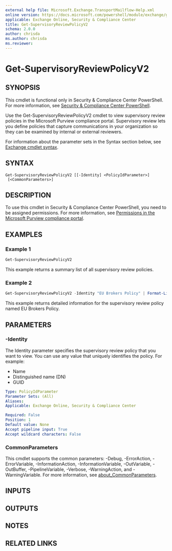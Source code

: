```yaml
---
external help file: Microsoft.Exchange.TransportMailflow-Help.xml
online version: https://docs.microsoft.com/powershell/module/exchange/get-supervisoryreviewpolicyv2
applicable: Exchange Online, Security & Compliance Center
title: Get-SupervisoryReviewPolicyV2
schema: 2.0.0
author: chrisda
ms.author: chrisda
ms.reviewer:
---
```


# Get-SupervisoryReviewPolicyV2

## SYNOPSIS
This cmdlet is functional only in Security & Compliance Center PowerShell. For more information, see [Security & Compliance Center PowerShell](https://docs.microsoft.com/powershell/exchange/scc-powershell).

Use the Get-SupervisoryReviewPolicyV2 cmdlet to view supervisory review policies in the Microsoft Purview compliance portal. Supervisory review lets you define policies that capture communications in your organization so they can be examined by internal or external reviewers.

For information about the parameter sets in the Syntax section below, see [Exchange cmdlet syntax](https://docs.microsoft.com/powershell/exchange/exchange-cmdlet-syntax).

## SYNTAX

```
Get-SupervisoryReviewPolicyV2 [[-Identity] <PolicyIdParameter>]
 [<CommonParameters>]
```

## DESCRIPTION
To use this cmdlet in Security & Compliance Center PowerShell, you need to be assigned permissions. For more information, see [Permissions in the Microsoft Purview compliance portal](https://docs.microsoft.com/microsoft-365/compliance/microsoft-365-compliance-center-permissions).

## EXAMPLES

### Example 1
```powershell
Get-SupervisoryReviewPolicyV2
```

This example returns a summary list of all supervisory review policies.

### Example 2
```powershell
Get-SupervisoryReviewPolicyV2 -Identity "EU Brokers Policy" | Format-List
```

This example returns detailed information for the supervisory review policy named EU Brokers Policy.

## PARAMETERS

### -Identity
The Identity parameter specifies the supervisory review policy that you want to view. You can use any value that uniquely identifies the policy. For example:

- Name
- Distinguished name (DN)
- GUID

```yaml
Type: PolicyIdParameter
Parameter Sets: (All)
Aliases:
Applicable: Exchange Online, Security & Compliance Center

Required: False
Position: 1
Default value: None
Accept pipeline input: True
Accept wildcard characters: False
```

### CommonParameters
This cmdlet supports the common parameters: -Debug, -ErrorAction, -ErrorVariable, -InformationAction, -InformationVariable, -OutVariable, -OutBuffer, -PipelineVariable, -Verbose, -WarningAction, and -WarningVariable. For more information, see [about_CommonParameters](https://go.microsoft.com/fwlink/p/?LinkID=113216).

## INPUTS

###  

## OUTPUTS

###  

## NOTES

## RELATED LINKS
